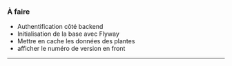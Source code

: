### **À faire**
- Authentification côté backend
- Initialisation de la base avec Flyway
- Mettre en cache les données des plantes
- afficher le numéro de version en front
---